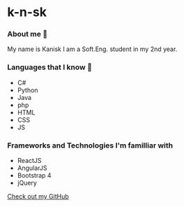 # k-n-sk

### About me :man:

My name is Kanisk I am a Soft.Eng. student in my 2nd year.

### Languages that I know :page_with_curl:

- C#
- Python
- Java
- php
- HTML
- CSS
- JS

### Frameworks and Technologies I'm familliar with

- ReactJS
- AngularJS
- Bootstrap 4
- jQuery

[Check out my GitHub](https://github.com/k-n-sk)
